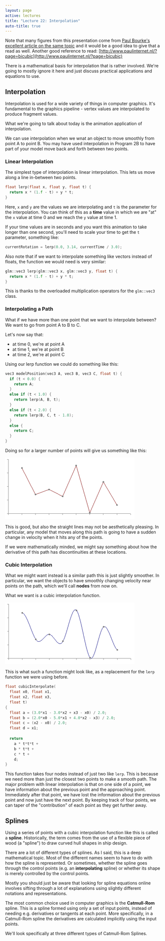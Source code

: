 ```yaml
---
layout: page
active: lectures
title: "Lecture 22: Interpolation"
auto-title: true
---
```


Note that many figures from this presentation come from
[Paul Bourke's excellent article on the same topic](http://paulbourke.net/miscellaneous/interpolation/)
and it would be a good idea to give that a read as well.
Another good reference to read: [http://www.paulinternet.nl/?page=bicubic](http://www.paulinternet.nl/?page=bicubic)

There is a mathematical basis for interpolation that is rather involved.
We're going to mostly ignore it here and just discuss practical applications and equations to use.



## Interpolation

Interpolation is used for a wide variety of things in computer graphics.
It's fundamental to the graphics pipeline - vertex values are interpolated to produce fragment values.

What we're going to talk about today is the animation application of interpolation.

We can use interpolation when we wnat an object to move smoothly from point A to point B.
You may have used interpolation in Program 2B to have part of your model move back and forth between two points.


### Linear Interpolation

The simplest type of interpolation is linear interpolation.
This lets us move along a line in-between two points.

```cpp
float lerp(float x, float y, float t) {
  return x * (1.f - t) + y * t;
}
```

Here, `x` and `y` are the values we are interpolating and `t` is the parameter for the interpolation.
You can think of this as a **time** value in which we are "at" the `x` value at time 0
and we reach the `y` value at time 1.

If your time values are in seconds and you want this animation to take longer than one second,
you'll need to scale your time to get the `t` parameter, something like:

```cpp
currentRotation = lerp(0.0, 3.14, currentTime / 3.0);
```

Also note that if we want to interpolate something like vectors instead of floats,
the function we would need is very similar:

```cpp
glm::vec3 lerp(glm::vec3 x, glm::vec3 y, float t) {
  return x * (1.f - t) + y * t;
}
```

This is thanks to the overloaded multiplication operators for the `glm::vec3` class.


### Interpolating a Path

What if we have more than one point that we want to interpolate between?
We want to go from point A to B to C.

Let's now say that:

- at time 0, we're at point A
- at time 1, we're at point B
- at time 2, we're at point C

Using our lerp function we could do something like this:

```cpp
vec3 modelPosition(vec3 A, vec3 B, vec3 C, float t) {
  if (t < 0.0) {
    return A;
  }
  else if (t < 1.0) {
    return lerp(A, B, t);
  }
  else if (t < 2.0) {
    return lerp(B, C, t - 1.0);
  }
  else {
    return C;
  }
}
```

Doing so for a larger number of points will give us something like this:

![figure-linear](22-figure-linear.gif)

This is good, but also the straight lines may not be aesthetically pleasing.
In particular, any model that moves along this path is going to have a sudden change in velocity
when it hits any of the points.

If we were mathematically minded, we might say something about how the derivative of this path
has discontinuities at these locations.


### Cubic Interpolation

What we might want instead is a similar path this is just slightly smoother.
In particular, we want the objects to have smoothly changing velocity near points on the path,
which we'll call **nodes** from now on.

What we want is a cubic interpolation function.

![figure-cubic](22-figure-cubic.gif)

This is what such a function might look like, as a replacement for the `lerp` function we were using before.

```cpp
float cubicInterpolate(
  float x0, float x1,
  float x2, float x3,
  float t)
{
  float a = (3.0*x1 - 3.0*x2 + x3 - x0) / 2.0;
  float b = (2.0*x0 - 5.0*x1 + 4.0*x2 - x3) / 2.0;
  float c = (x2 - x0) / 2.0;
  float d = x1;

  return
    a * t*t*t +
    b * t*t +
    c * t +
    d;
}
```

This function takes four nodes instead of just two like `lerp`.
This is because we need more than just the closest two points to make a smooth path.
The major problem with linear interpolation is that on one side of a point,
we have information about the previous point and the approaching point.
Immediately after that point, we have lost the information about the previous point and now
just have the next point.
By keeping track of four points, we can taper of the "contribution" of each point as they get further away.



## Splines

Using a series of points with a cubic interpolation function like this is called a **spline**.
Historically, the term comes from the use of a flexible piece of wood (a "spline") to draw curved hull shapes in ship design.

There are a lot of different types of splines.
As I said, this is a deep mathematical topic.
Most of the different names seem to have to do with how the spline is represented.
Or sometimes, whether the spline goes through the control points (e.g. an **interpolating** spline)
or whether its shape is merely controlled by the control points.

Mostly you should just be aware that looking for spline equations online involves sifting through a lot of
explanations using slightly different notations and representations.

The most common choice used in computer graphics is the **Catmull-Rom** spline.
This is a spline formed using only a set of input points, instead of needing e.g. derivatives or tangents at each point.
More specifically, in a Catmull-Rom spline the derivatives are calculated implicitly using the input points.

We'll look specifically at three different types of Catmull-Rom Splines.


